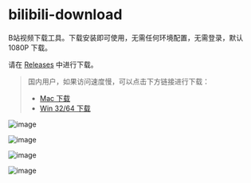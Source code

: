 # bilibili-download
B站视频下载工具。下载安装即可使用，无需任何环境配置，无需登录，默认 1080P 下载。

请在 [Releases](https://github.com/lecepin/bilibili-download/releases) 中进行下载。
> 国内用户，如果访问速度慢，可以点击下方链接进行下载：
> - [Mac 下载](https://github.91chi.fun/https://github.com//lecepin/bilibili-download/releases/download/v1.0.0/Bilibili.Download-1.0.0.dmg)
> - [Win 32/64 下载](https://github.91chi.fun/https://github.com//lecepin/bilibili-download/releases/download/v1.0.0/Bilibili.Download.Setup.1.0.0.exe)

![image](https://user-images.githubusercontent.com/11046969/166149972-b9342957-2f5c-4a28-b395-d7c70b41e699.png)

![image](https://user-images.githubusercontent.com/11046969/166150007-c5a2da7e-c7e9-4b6f-853b-5e5efd96f7cc.png)

![image](https://user-images.githubusercontent.com/11046969/166150024-2451e4d6-caed-4aca-8c8e-67a405e159f1.png)


![image](https://user-images.githubusercontent.com/11046969/166148487-e8ed3b8c-32ae-498a-babb-2c3d9e1408d9.png)
